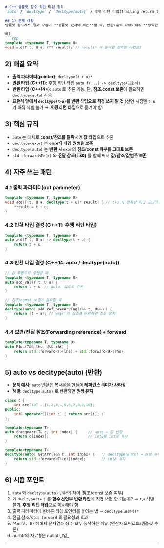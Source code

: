 ````markdown
# C++ 템플릿 함수 리턴 타입 정리  
`auto` / `decltype` / `decltype(auto)` / 후행 리턴 타입(Trailing return type) / 전달 참조(Forwarding reference)

## 1) 문제 상황
템플릿 함수에서 결과 타입이 **템플릿 인자에 의존**할 때, 반환/출력 파라미터의 **정확한 타입을 컴파일 타임**에 결정해야 한다.

예)
```cpp
template <typename T, typename U>
void add(T t, U u, ??? result); // result* 에 들어갈 정확한 타입은?
````

## 2) 해결 요약

* **출력 파라미터(pointer)**: `decltype(t + u)*`
* **반환 타입 (C++11)**: 후행 리턴 타입 `auto f(...) -> decltype(표현식)`
* **반환 타입 (C++14+)**: `auto` 로 추론 가능. 단, **참조/const 보존**이 필요하면 `decltype(auto)` 사용
* **표현식 앞에서 `decltype(t+u)`를 반환 타입으로 직접 쓰지 말 것**
  (선언 시점엔 `t`, `u`가 아직 식별 불가 → **후행 리턴 타입**으로 옮겨야 함)

## 3) 핵심 규칙

* `auto` 는 대체로 **const/참조를 탈락**시켜 **값 타입**으로 추론
* `decltype(expr)` 는 **expr의 타입 원형을 보존**
* `decltype(auto)` 는 **반환 시** `expr`의 **참조/const 여부를 그대로 보존**
* `std::forward<T>(x)` 와 **전달 참조(T&&)** 를 함께 써서 **값/참조/값범주 보존**

## 4) 자주 쓰는 패턴

### 4.1 출력 파라미터(out parameter)

```cpp
template <typename T, typename U>
void add(T t, U u, decltype(t + u)* result) { // t+u 의 정확한 타입 포인터
    *result = t + u;
}
```

### 4.2 반환 타입 결정 (C++11: 후행 리턴 타입)

```cpp
template <typename T, typename U>
auto add(T t, U u) -> decltype(t + u) {
    return t + u;
}
```

### 4.3 반환 타입 결정 (C++14: auto / decltype(auto))

```cpp
// 값 타입으로 충분할 때
template <typename T, typename U>
auto add_val(T t, U u) {
    return t + u; // auto: 값으로 추론
}

// 참조/const 보존이 필요할 때
template <typename T, typename U>
decltype(auto) add_ref_preserving(T&& t, U&& u) {
    return (t + u); // expr 가 참조를 반환하면 참조 유지
}
```

### 4.4 보편/전달 참조(Forwarding reference) + forward

```cpp
template<typename T, typename U>
auto Plus(T&& lhs, U&& rhs) {
    return std::forward<T>(lhs) + std::forward<U>(rhs);
}
```

## 5) auto vs decltype(auto) (반환)

* **문제 예시**: `auto` 반환은 복사본을 만들어 **레퍼런스 의미가 사라짐**
* **해결**: `decltype(auto)` 로 반환하면 **원형 유지**

```cpp
class C {
    int arr[10] = {1,2,3,4,5,6,7,8,9,10};
public:
    int& operator[](int i) { return arr[i]; }
};

template<typename T>
auto changearr(T& c, int index) {     // auto → 값 반환
    return c[index];                  // int&를 int로 복사
}

template<typename T>
decltype(auto) GetArr(T&& c, int index) {   // decltype(auto) → 원형 유지
    return std::forward<T>(c)[index];       // int& 유지
}
```

## 6) 시험 포인트

1. `auto` 와 `decltype(auto)` 반환의 차이 (참조/const 보존 여부)
2. 왜 `decltype(t+u)` 를 **함수 선언부 반환 타입**에 직접 쓰면 안 되는가?
   → `t`,`u` 식별 불가. **후행 리턴 타입**으로 이동해야 함
3. 출력 파라미터에 올바른 타입 포인터를 붙이는 법 → `decltype(표현식)*`
4. 전달 참조/`std::forward` 의 필요성과 효과
5. `Plus(A, B)` 예에서 문자열과 정수 모두 동작하는 이유 (연산자 오버로드/템플릿 추론)
6. nullptr의 자료형은 nullptr_t임_

---